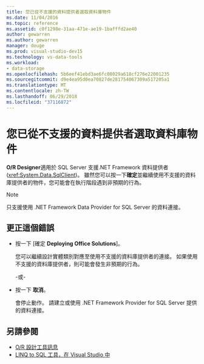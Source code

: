 ```yaml
---
title: 您已從不支援的資料提供者選取資料庫物件
ms.date: 11/04/2016
ms.topic: reference
ms.assetid: c0f1298e-31aa-471e-ae19-1bafffd2ae40
author: gewarren
ms.author: gewarren
manager: douge
ms.prod: visual-studio-dev15
ms.technology: vs-data-tools
ms.workload:
- data-storage
ms.openlocfilehash: 5b6eef41ebd3ae6fc08029a618cf276e22001235
ms.sourcegitcommit: d9e4ea95d0ea70827de281754067309a517205a1
ms.translationtype: MT
ms.contentlocale: zh-TW
ms.lasthandoff: 06/29/2018
ms.locfileid: "37116872"
---
```

# <a name="you-have-selected-a-database-object-from-an-unsupported-database-provider"></a>您已從不支援的資料提供者選取資料庫物件

**O/R Designer**適用於 SQL Server 支援.NET Framework 資料提供者 (<xref:System.Data.SqlClient>)。 雖然您可以按一下**確定**並繼續使用不支援的資料庫提供者的物件，您可能會在執行階段遇到非預期的行為。

> [!NOTE]
> 只支援使用 .NET Framework Data Provider for SQL Server 的資料連接。

## <a name="to-correct-this-error"></a>更正這個錯誤

- 按一下 [確定 **Deploying Office Solutions**]。

   您可以繼續設計實體類別對應至使用不支援的資料庫提供者的連接。 如果使用不支援的資料庫提供者，則可能會發生非預期的行為。

    -或-

- 按一下 **取消**。

   會停止動作。 請建立或使用 .NET Framework Provider for SQL Server 提供的資料連接。

## <a name="see-also"></a>另請參閱

- [O/R 設計工具訊息](../data-tools/o-r-designer-messages.md)
- [LINQ to SQL 工具，在 Visual Studio 中](../data-tools/linq-to-sql-tools-in-visual-studio2.md)